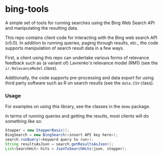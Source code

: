 # bing-tools

A simple set of tools for running searches using the Bing Web Search API and manipulating the resulting data.

This repo contains client code for interacting with the Bing web search API (v5.0). In addition to running queries, paging through results, etc., the code supports manipulation of search result data in a few ways.

First, a client using this repo can undertake various forms of relevance feedback such as (a variant of) Lavrenko's relevance model (RM1) (see the `ir.RelevanceModel` class).

Additionally, the code supports pre-processing and data export for using third party software such as R on search results (see the `data.CSV` class).

### Usage
For examples on using this library, see the classes in the `demo` package.

In terms of running queries and getting the results, most clients will do something like so:

```java
Stopper = new StopperBasic();
BingSearch = new BingSearch(<insert API key here>);
search.runQuery(<keyword query to run>);
String resultsAsJson = search.getResultsAsJson();
List<SearchHit> hits = JsonToSearchHits(json, stopper);
```

